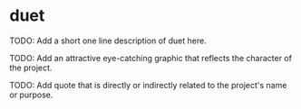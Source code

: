 # duet

TODO: Add a short one line description of duet here.

TODO: Add an attractive eye-catching graphic that reflects the character of the project.

TODO: Add quote that is directly or indirectly related to the project's name or purpose.
